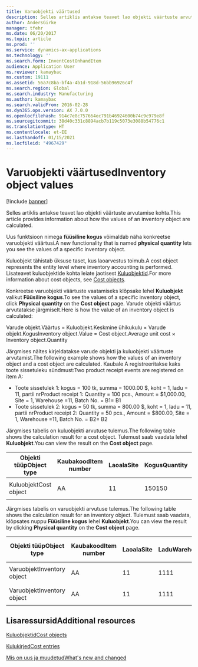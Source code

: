 ```yaml
---
title: Varuobjekti väärtused
description: Selles artiklis antakse teavet lao objekti väärtuste arvutamise kohta.
author: AndersGirke
manager: tfehr
ms.date: 06/20/2017
ms.topic: article
ms.prod: ''
ms.service: dynamics-ax-applications
ms.technology: ''
ms.search.form: InventCostOnhandItem
audience: Application User
ms.reviewer: kamaybac
ms.custom: 19111
ms.assetid: 56a7c8ba-bf4a-4b1d-918d-56bb96926c4f
ms.search.region: Global
ms.search.industry: Manufacturing
ms.author: kamaybac
ms.search.validFrom: 2016-02-28
ms.dyn365.ops.version: AX 7.0.0
ms.openlocfilehash: 914c7e8c757664ec791b46924600b74c9c979e8f
ms.sourcegitcommit: 38d40c331c8894acb7b119c5073e3088b54776c1
ms.translationtype: HT
ms.contentlocale: et-EE
ms.lasthandoff: 01/15/2021
ms.locfileid: "4967429"
---
```

# <a name="inventory-object-values"></a><span data-ttu-id="7f8ed-103">Varuobjekti väärtused</span><span class="sxs-lookup"><span data-stu-id="7f8ed-103">Inventory object values</span></span>

[!include [banner](../includes/banner.md)]

<span data-ttu-id="7f8ed-104">Selles artiklis antakse teavet lao objekti väärtuste arvutamise kohta.</span><span class="sxs-lookup"><span data-stu-id="7f8ed-104">This article provides information about how the values of an inventory object are calculated.</span></span> 

<span data-ttu-id="7f8ed-105">Uus funktsioon nimega **füüsiline kogus** võimaldab näha konkreetse varuobjekti väärtusi.</span><span class="sxs-lookup"><span data-stu-id="7f8ed-105">A new functionality that is named **physical quantity** lets you see the values of a specific inventory object.</span></span> 

<span data-ttu-id="7f8ed-106">Kuluobjekt tähistab üksuse taset, kus laoarvestus toimub.</span><span class="sxs-lookup"><span data-stu-id="7f8ed-106">A cost object represents the entity level where inventory accounting is performed.</span></span> <span data-ttu-id="7f8ed-107">Lisateavet kuluobjektide kohta leiate jaotisest [Kuluobjektid](cost-object.md).</span><span class="sxs-lookup"><span data-stu-id="7f8ed-107">For more information about cost objects, see [Cost objects](cost-object.md).</span></span> 

<span data-ttu-id="7f8ed-108">Konkreetse varuobjekti väärtuste vaatamiseks klõpsake lehel **Kuluobjekt** valikut **Füüsiline kogus**.</span><span class="sxs-lookup"><span data-stu-id="7f8ed-108">To see the values of a specific inventory object, click **Physical quantity** on the **Cost object** page.</span></span> <span data-ttu-id="7f8ed-109">Varude objekti väärtus arvutatakse järgmiselt.</span><span class="sxs-lookup"><span data-stu-id="7f8ed-109">Here is how the value of an inventory object is calculated:</span></span> 

<span data-ttu-id="7f8ed-110">Varude objekt.Väärtus = Kuluobjekt.Keskmine ühikukulu × Varude objekt.Kogus</span><span class="sxs-lookup"><span data-stu-id="7f8ed-110">Inventory object.Value = Cost object.Average unit cost × Inventory object.Quantity</span></span> 

<span data-ttu-id="7f8ed-111">Järgmises näites kirjeldatakse varude objekti ja kuluobjekti väärtuste arvutamist.</span><span class="sxs-lookup"><span data-stu-id="7f8ed-111">The following example shows how the values of an inventory object and a cost object are calculated.</span></span> <span data-ttu-id="7f8ed-112">Kaubale A registreeritakse kaks toote sissetuleku sündmust:</span><span class="sxs-lookup"><span data-stu-id="7f8ed-112">Two product receipt events are registered on item A:</span></span>

-   <span data-ttu-id="7f8ed-113">Toote sissetulek 1: kogus = 100 tk, summa = 1000.00 $, koht = 1, ladu = 11, partii nr</span><span class="sxs-lookup"><span data-stu-id="7f8ed-113">Product receipt 1: Quantity = 100 pcs., Amount = $1,000.00, Site = 1, Warehouse =11, Batch No.</span></span> <span data-ttu-id="7f8ed-114">= B1</span><span class="sxs-lookup"><span data-stu-id="7f8ed-114">= B1</span></span>
-   <span data-ttu-id="7f8ed-115">Toote sissetulek 2: kogus = 50 tk, summa = 800.00 $, koht = 1, ladu = 11, partii nr</span><span class="sxs-lookup"><span data-stu-id="7f8ed-115">Product receipt 2: Quantity = 50 pcs., Amount = $800.00, Site = 1, Warehouse =11, Batch No.</span></span> <span data-ttu-id="7f8ed-116">= B2</span><span class="sxs-lookup"><span data-stu-id="7f8ed-116">= B2</span></span>

<span data-ttu-id="7f8ed-117">Järgmises tabelis on kuluobjekti arvutuse tulemus.</span><span class="sxs-lookup"><span data-stu-id="7f8ed-117">The following table shows the calculation result for a cost object.</span></span> <span data-ttu-id="7f8ed-118">Tulemust saab vaadata lehel **Kuluobjekt**.</span><span class="sxs-lookup"><span data-stu-id="7f8ed-118">You can view the result on the **Cost object** page.</span></span>

<table style="width:100%;">
<colgroup>
<col width="14%" />
<col width="14%" />
<col width="14%" />
<col width="14%" />
<col width="14%" />
<col width="14%" />
<col width="14%" />
</colgroup>
<thead>
<tr class="header">
<th><span data-ttu-id="7f8ed-119">Objekti tüüp</span><span class="sxs-lookup"><span data-stu-id="7f8ed-119">Object type</span></span></th>
<th><span data-ttu-id="7f8ed-120">Kaubakood</span><span class="sxs-lookup"><span data-stu-id="7f8ed-120">Item number</span></span></th>
<th><span data-ttu-id="7f8ed-121">Laoala</span><span class="sxs-lookup"><span data-stu-id="7f8ed-121">Site</span></span></th>
<th><span data-ttu-id="7f8ed-122">Kogus</span><span class="sxs-lookup"><span data-stu-id="7f8ed-122">Quantity</span></span></th>
<th><span data-ttu-id="7f8ed-123">Laoühik</span><span class="sxs-lookup"><span data-stu-id="7f8ed-123">Inventory unit</span></span></th>
<th><span data-ttu-id="7f8ed-124">Väärtus</span><span class="sxs-lookup"><span data-stu-id="7f8ed-124">Value</span></span></th>
<th><span data-ttu-id="7f8ed-125">Keskmine ühikukulu</span><span class="sxs-lookup"><span data-stu-id="7f8ed-125">Average unit cost</span></span></th>
</tr>
</thead>
<tbody>
<tr class="odd">
<td><span data-ttu-id="7f8ed-126">Kuluobjekt</span><span class="sxs-lookup"><span data-stu-id="7f8ed-126">Cost object</span></span></td>
<td><span data-ttu-id="7f8ed-127">A</span><span class="sxs-lookup"><span data-stu-id="7f8ed-127">A</span></span></td>
<td><span data-ttu-id="7f8ed-128">1</span><span class="sxs-lookup"><span data-stu-id="7f8ed-128">1</span></span></td>
<td><span data-ttu-id="7f8ed-129">150</span><span class="sxs-lookup"><span data-stu-id="7f8ed-129">150</span></span></td>
<td><span data-ttu-id="7f8ed-130">Kogus</span><span class="sxs-lookup"><span data-stu-id="7f8ed-130">Pcs.</span></span></td>
<td><p><span data-ttu-id="7f8ed-131">$1800.00</span><span class="sxs-lookup"><span data-stu-id="7f8ed-131">$1800.00</span></span></p></td>
<td><p><span data-ttu-id="7f8ed-132">$12.00</span><span class="sxs-lookup"><span data-stu-id="7f8ed-132">$12.00</span></span></p></td>
</tr>
</tbody>
</table>

<span data-ttu-id="7f8ed-133">Järgmises tabelis on varuobjekti arvutuse tulemus.</span><span class="sxs-lookup"><span data-stu-id="7f8ed-133">The following table shows the calculation result for an inventory object.</span></span> <span data-ttu-id="7f8ed-134">Tulemust saab vaadata, klõpsates nuppu **Füüsiline kogus** lehel **Kuluobjekt**.</span><span class="sxs-lookup"><span data-stu-id="7f8ed-134">You can view the result by clicking **Physical quantity** on the **Cost object** page.</span></span>

<table style="width:100%;">
<colgroup>
<col width="11%" />
<col width="11%" />
<col width="11%" />
<col width="11%" />
<col width="11%" />
<col width="11%" />
<col width="11%" />
<col width="11%" />
<col width="11%" />
</colgroup>
<thead>
<tr class="header">
<th><span data-ttu-id="7f8ed-135">Objekti tüüp</span><span class="sxs-lookup"><span data-stu-id="7f8ed-135">Object type</span></span></th>
<th><span data-ttu-id="7f8ed-136">Kaubakood</span><span class="sxs-lookup"><span data-stu-id="7f8ed-136">Item number</span></span></th>
<th><span data-ttu-id="7f8ed-137">Laoala</span><span class="sxs-lookup"><span data-stu-id="7f8ed-137">Site</span></span></th>
<th><span data-ttu-id="7f8ed-138">Ladu</span><span class="sxs-lookup"><span data-stu-id="7f8ed-138">Warehouse</span></span></th>
<th><span data-ttu-id="7f8ed-139">Partii nr</span><span class="sxs-lookup"><span data-stu-id="7f8ed-139">Batch No.</span></span></th>
<th><span data-ttu-id="7f8ed-140">Kogus</span><span class="sxs-lookup"><span data-stu-id="7f8ed-140">Quantity</span></span></th>
<th><span data-ttu-id="7f8ed-141">Laoühik</span><span class="sxs-lookup"><span data-stu-id="7f8ed-141">Inventory unit</span></span></th>
<th><span data-ttu-id="7f8ed-142">Väärtus</span><span class="sxs-lookup"><span data-stu-id="7f8ed-142">Value</span></span></th>
<th><span data-ttu-id="7f8ed-143">Keskmine ühikukulu</span><span class="sxs-lookup"><span data-stu-id="7f8ed-143">Average unit cost</span></span></th>
</tr>
</thead>
<tbody>
<tr class="odd">
<td><span data-ttu-id="7f8ed-144">Varuobjekt</span><span class="sxs-lookup"><span data-stu-id="7f8ed-144">Inventory object</span></span></td>
<td><span data-ttu-id="7f8ed-145">A</span><span class="sxs-lookup"><span data-stu-id="7f8ed-145">A</span></span></td>
<td><span data-ttu-id="7f8ed-146">1</span><span class="sxs-lookup"><span data-stu-id="7f8ed-146">1</span></span></td>
<td><span data-ttu-id="7f8ed-147">11</span><span class="sxs-lookup"><span data-stu-id="7f8ed-147">11</span></span></td>
<td><span data-ttu-id="7f8ed-148">B1</span><span class="sxs-lookup"><span data-stu-id="7f8ed-148">B1</span></span></td>
<td><span data-ttu-id="7f8ed-149">100</span><span class="sxs-lookup"><span data-stu-id="7f8ed-149">100</span></span></td>
<td><span data-ttu-id="7f8ed-150">Kogus</span><span class="sxs-lookup"><span data-stu-id="7f8ed-150">Pcs.</span></span></td>
<td><p><span data-ttu-id="7f8ed-151">$1200.00</span><span class="sxs-lookup"><span data-stu-id="7f8ed-151">$1200.00</span></span></p></td>
<td><p><span data-ttu-id="7f8ed-152">$12.00</span><span class="sxs-lookup"><span data-stu-id="7f8ed-152">$12.00</span></span></p></td>
</tr>
<tr class="even">
<td><span data-ttu-id="7f8ed-153">Varuobjekt</span><span class="sxs-lookup"><span data-stu-id="7f8ed-153">Inventory object</span></span></td>
<td><span data-ttu-id="7f8ed-154">A</span><span class="sxs-lookup"><span data-stu-id="7f8ed-154">A</span></span></td>
<td><span data-ttu-id="7f8ed-155">1</span><span class="sxs-lookup"><span data-stu-id="7f8ed-155">1</span></span></td>
<td><span data-ttu-id="7f8ed-156">11</span><span class="sxs-lookup"><span data-stu-id="7f8ed-156">11</span></span></td>
<td><span data-ttu-id="7f8ed-157">B2</span><span class="sxs-lookup"><span data-stu-id="7f8ed-157">B2</span></span></td>
<td><span data-ttu-id="7f8ed-158">50</span><span class="sxs-lookup"><span data-stu-id="7f8ed-158">50</span></span></td>
<td><span data-ttu-id="7f8ed-159">Kogus</span><span class="sxs-lookup"><span data-stu-id="7f8ed-159">Pcs.</span></span></td>
<td><p><span data-ttu-id="7f8ed-160">$600.00</span><span class="sxs-lookup"><span data-stu-id="7f8ed-160">$600.00</span></span></p></td>
<td><p><span data-ttu-id="7f8ed-161">$12.00</span><span class="sxs-lookup"><span data-stu-id="7f8ed-161">$12.00</span></span></p></td>
</tr>
</tbody>
</table>



<a name="additional-resources"></a><span data-ttu-id="7f8ed-162">Lisaressursid</span><span class="sxs-lookup"><span data-stu-id="7f8ed-162">Additional resources</span></span>
--------

[<span data-ttu-id="7f8ed-163">Kuluobjektid</span><span class="sxs-lookup"><span data-stu-id="7f8ed-163">Cost objects</span></span>](cost-object.md)

[<span data-ttu-id="7f8ed-164">Kulukirjed</span><span class="sxs-lookup"><span data-stu-id="7f8ed-164">Cost entries</span></span>](cost-entries.md)

[<span data-ttu-id="7f8ed-165">Mis on uus ja muudetud</span><span class="sxs-lookup"><span data-stu-id="7f8ed-165">What's new and changed</span></span>](../../fin-and-ops/get-started/whats-new-changed.md)



